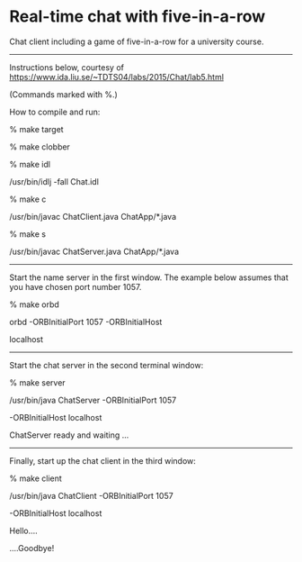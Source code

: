 # Real-time chat with five-in-a-row
Chat client including a game of five-in-a-row for a university course.
***
Instructions below, courtesy of https://www.ida.liu.se/~TDTS04/labs/2015/Chat/lab5.html

(Commands marked with %.)

How to compile and run:

% make target

% make clobber

% make idl

/usr/bin/idlj -fall Chat.idl

% make c

/usr/bin/javac ChatClient.java ChatApp/*.java

% make s

/usr/bin/javac ChatServer.java ChatApp/*.java


***
Start the name server in the first window. The example below assumes that you have chosen port number 1057.


% make orbd

orbd -ORBInitialPort 1057 -ORBInitialHost

localhost
***
Start the chat server in the second terminal window:


% make server

/usr/bin/java ChatServer -ORBInitialPort 1057

-ORBInitialHost localhost

ChatServer ready and waiting ...


***
Finally, start up the chat client in the third window:



% make client

/usr/bin/java ChatClient -ORBInitialPort 1057

-ORBInitialHost localhost

Hello....

....Goodbye!

